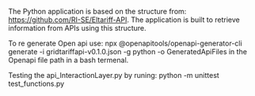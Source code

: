 The Python application is based on the structure from: https://github.com/RI-SE/Eltariff-API.
The application is built to retrieve information from APIs using this structure.

To re generate Open api use: npx @openapitools/openapi-generator-cli generate -i gridtariffapi-v0.1.0.json -g python -o GeneratedApiFiles in the Openapi file path in a bash termenal.

Testing the api_InteractionLayer.py by runing: python -m unittest test_functions.py